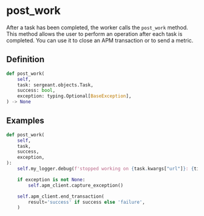 # post_work

After a task has been completed, the worker calls the `post_work` method. This method allows the user to perform an operation after each task is completed. You can use it to close an APM transaction or to send a metric.


## Definition

```python
def post_work(
    self,
    task: sergeant.objects.Task,
    success: bool,
    exception: typing.Optional[BaseException],
) -> None
```


## Examples

```python
def post_work(
    self,
    task,
    success,
    exception,
):
    self.my_logger.debug(f'stopped working on {task.kwargs["url"]}: {time.time()}, exception: {exception}')

    if exception is not None:
        self.apm_client.capture_exception()

    self.apm_client.end_transaction(
        result='success' if success else 'failure',
    )
```
